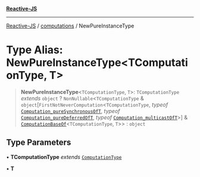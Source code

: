 [**Reactive-JS**](../../README.md)

***

[Reactive-JS](../../README.md) / [computations](../README.md) / NewPureInstanceType

# Type Alias: NewPureInstanceType\<TComputationType, T\>

> **NewPureInstanceType**\<`TComputationType`, `T`\>: `TComputationType` *extends* `object` ? `NonNullable`\<`TComputationType` & `object`\[`FirstNotNeverComputation`\<`TComputationType`, *typeof* [`Computation_pureSynchronousOfT`](../variables/Computation_pureSynchronousOfT.md), *typeof* [`Computation_pureDeferredOfT`](../variables/Computation_pureDeferredOfT.md), *typeof* [`Computation_multicastOfT`](../variables/Computation_multicastOfT.md)\>\] & [`ComputationBaseOf`](ComputationBaseOf.md)\<`TComputationType`, `T`\>\> : `object`

## Type Parameters

• **TComputationType** *extends* [`ComputationType`](ComputationType.md)

• **T**
